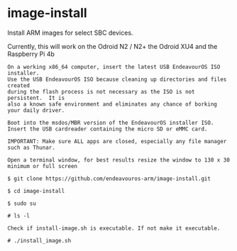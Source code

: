 # image-install
Install ARM images for select SBC devices.

Currently, this will work on the Odroid N2 / N2+ the Odroid XU4 and the Raspberry Pi 4b

    
    On a working x86_64 computer, insert the latest USB EndeavourOS ISO installer.
    Use the USB EndeavourOS ISO because cleaning up directories and files created
    during the flash process is not necessary as the ISO is not persistent.  It is
    also a known safe environment and eliminates any chance of borking your daily driver.
    
    Boot into the msdos/MBR version of the EndeavourOS installer ISO.
    Insert the USB cardreader containing the micro SD or eMMC card.
    
    IMPORTANT: Make sure ALL apps are closed, especially any file manager such as Thunar.
    
    Open a terminal window, for best results resize the window to 130 x 30 minimum or full screen
    
    $ git clone https://github.com/endeavouros-arm/image-install.git

    $ cd image-install

    $ sudo su

    # ls -l

    Check if install-image.sh is executable. If not make it executable.

    # ./install_image.sh
